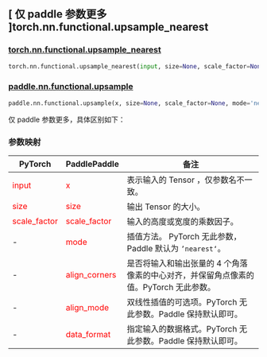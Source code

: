 ## [ 仅 paddle 参数更多 ]torch.nn.functional.upsample_nearest

### [torch.nn.functional.upsample_nearest](https://pytorch.org/docs/stable/generated/torch.nn.functional.upsample_nearest.html#torch.nn.functional.upsample_nearest)

```python
torch.nn.functional.upsample_nearest(input, size=None, scale_factor=None)
```

### [paddle.nn.functional.upsample](https://www.paddlepaddle.org.cn/documentation/docs/zh/develop/api/paddle/nn/functional/upsample_cn.html#upsample)

```python
paddle.nn.functional.upsample(x, size=None, scale_factor=None, mode='nearest', align_corners=False, align_mode=0, data_format='NCHW', name=None)
```

仅 paddle 参数更多，具体区别如下：
### 参数映射

| PyTorch       | PaddlePaddle | 备注                                                   |
| ------------- | ------------ | ------------------------------------------------------ |
| <font color='red'> input </font> | <font color='red'> x </font> | 表示输入的 Tensor ，仅参数名不一致。  |
| <font color='red'> size </font>             | <font color='red'> size </font>  | 输出 Tensor 的大小。               |
| <font color='red'> scale_factor </font>   | <font color='red'> scale_factor </font>   | 输入的高度或宽度的乘数因子。              |
| -  | <font color='red'> mode </font>   | 插值方法。 PyTorch 无此参数，Paddle 默认为 `’nearest‘`。             |
| -  |    <font color='red'> align_corners  </font>         | 是否将输入和输出张量的 4 个角落像素的中心对齐，并保留角点像素的值。PyTorch 无此参数。            |
| -  |    <font color='red'> align_mode  </font>         | 双线性插值的可选项。PyTorch 无此参数。Paddle 保持默认即可。            |
| -  |    <font color='red'> data_format  </font>         | 指定输入的数据格式。PyTorch 无此参数。Paddle 保持默认即可。            |
